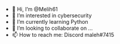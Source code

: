 - 👋 Hi, I’m @Melih61
- 👀 I’m interested in cybersecurity
- 🌱 I’m currently learning Python
- 💞️ I’m looking to collaborate on ...
- 📫 How to reach me: Discord maleh#7415

<!---
Melih61/Melih61 is a ✨ special ✨ repository because its `README.md` (this file) appears on your GitHub profile.
You can click the Preview link to take a look at your changes.
--->
